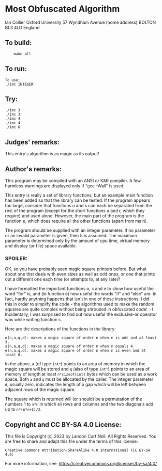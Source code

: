 # Most Obfuscated Algorithm

Ian Collier
Oxford University
57 Wyndham Avenue        (home address)
BOLTON
BL3 4LG
England

## To build:

        make all

## To run:

    To use:
	./imc INTEGER

## Try:

	./imc 3
	./imc 3
	./imc 4
	./imc 4
	./imc 6

## Judges' remarks:

This entry's algorithm is as magic as its output!


## Author's remarks:

This program may be compiled with an ANSI or K&R compiler.  A few
harmless warnings are displayed only if "gcc -Wall" is used.

This entry is really a set of library functions, but an example
main function has been added so that the library can be tested.  If
the program appears too large, consider that functions o and s can
each be separated from the rest of the program (except for the short
functions p and r, which they require) and used alone.  However, the
main part of the program is the function e, which does require all the
other functions (apart from main).

The program should be supplied with an integer parameter.  If no
parameter or an invalid parameter is given, then 5 is assumed.  The
maximum parameter is determined only by the amount of cpu time, virtual
memory and display (or file) space available.

### SPOILER:

OK, so you have probably seen magic square printers before.  But what
about one that deals with even sizes as well as odd ones, or one that
prints out a different one each time (or attempts to, at any rate)?

I have formatted the important functions o, s and e to show how useful
the word "for" is, and (in function e) how useful the words "if" and
"else" are.  In fact, hardly anything happens that isn't in one of these
instructions.  I did this in order to simplify the code - the algorithms
used to make the random squares are quite complex without being shrouded
in obfuscated code! :-)  Incidentally, I was surprised to find out how
useful the exclusive-or operator was while writing function s.

Here are the descriptions of the functions in the library:

    o(n,a,q,d): makes a magic square of order n when n is odd and at least 3.
    s(n,a,q,d): makes a magic square of order n when n equals 4.
    e(n,a,q,d): makes a magic square of order n when n is even and at least 6.

In the above, `a` (of type `int*`) points to an area of memory in which
the magic square will be stored and `q` (also of type `int*`) points to
an area of memory of length at least `n*sizeof(int)` bytes which can be
used as a work space.  Both `a` and `q` must be allocated by the caller.
The integer parameter `d`, usually zero, indicates the length of a gap
which will be left between adjacent rows of the magic square.

The square which is returned will (or should) be a permutation of the
numbers 1 to `n*n` in which all rows and columns and the two diagonals
add up to `n*(n*n+1)/2`.

## Copyright and CC BY-SA 4.0 License:

This file is Copyright (c) 2023 by Landon Curt Noll.  All Rights Reserved.
You are free to share and adapt this file under the terms of this license:

    Creative Commons Attribution-ShareAlike 4.0 International (CC BY-SA 4.0)

For more information, see: https://creativecommons.org/licenses/by-sa/4.0/
